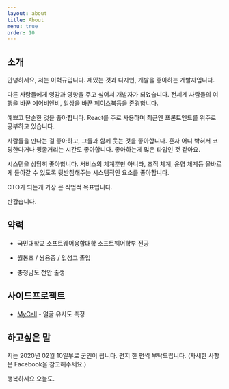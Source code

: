 ```yaml
---
layout: about
title: About
menu: true
order: 10
---
```


## 소개

안녕하세요, 저는 이혁규입니다. 재밌는 것과 디자인, 개발을 좋아하는 개발자입니다.

다른 사람들에게 영감과 영향을 주고 싶어서 개발자가 되었습니다. 전세계 사람들의 여행을 바꾼 에어비엔비, 일상을 바꾼 페이스북등을 존경합니다.

예쁘고 단순한 것을 좋아합니다. React를 주로 사용하며 최근엔 프론트엔드를 위주로 공부하고 있습니다.

사람들을 만나는 걸 좋아하고, 그들과 함께 웃는 것을 좋아합니다. 혼자 어디 박혀서 코딩한다거나 뒹굴거리는 시간도 좋아합니다. 좋아하는게 많은 타입인 것 같아요.

시스템을 상당히 좋아합니다. 서비스의 체계뿐만 아니라, 조직 체계, 운영 체계등 올바르게 돌아갈 수 있도록 뒷받침해주는 시스템적인 요소를 좋아합니다.

CTO가 되는게 가장 큰 직업적 목표입니다.

반갑습니다.

## 약력

- 국민대학교 소프트웨어융합대학 소프트웨어학부 전공

- 월봉초 / 쌍용중 / 업성고 졸업

- 충청남도 천안 출생

## 사이드프로젝트

- [MyCell](https://github.com/ehyeok9/MyCell) - 얼굴 유사도 측정

## 하고싶은 말

저는 2020년 02월 10일부로 군인이 됩니다. 편지 한 편씩 부탁드립니다.
(자세한 사항은 Facebook을 참고해주세요.)

행복하세요 오늘도.
